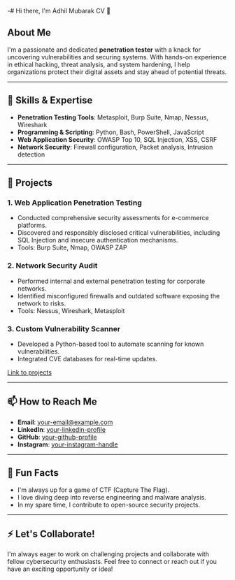 -# Hi there, I'm Adhil Mubarak CV 👋

## About Me
I'm a passionate and dedicated **penetration tester** with a knack for uncovering vulnerabilities and securing systems. With hands-on experience in ethical hacking, threat analysis, and system hardening, I help organizations protect their digital assets and stay ahead of potential threats.

---

## 🔧 Skills & Expertise

- **Penetration Testing Tools**: Metasploit, Burp Suite, Nmap, Nessus, Wireshark
- **Programming & Scripting**: Python, Bash, PowerShell, JavaScript
- **Web Application Security**: OWASP Top 10, SQL Injection, XSS, CSRF
- **Network Security**: Firewall configuration, Packet analysis, Intrusion detection

---

## 🚀 Projects

### 1. **Web Application Penetration Testing**
- Conducted comprehensive security assessments for e-commerce platforms.
- Discovered and responsibly disclosed critical vulnerabilities, including SQL Injection and insecure authentication mechanisms.
- Tools: Burp Suite, Nmap, OWASP ZAP

### 2. **Network Security Audit**
- Performed internal and external penetration testing for corporate networks.
- Identified misconfigured firewalls and outdated software exposing the network to risks.
- Tools: Nessus, Wireshark, Metasploit

### 3. **Custom Vulnerability Scanner**
- Developed a Python-based tool to automate scanning for known vulnerabilities.
- Integrated CVE databases for real-time updates.

[Link to projects](#)

---

## 📫 How to Reach Me
- **Email**: [your-email@example.com](adhilmubarak772@gmail.com)
- **LinkedIn**: [your-linkedin-profile](https://linkedin.com/in/your-linkedin-profile)
- **GitHub**: [your-github-profile](https://github.com/your-github-profile)
- **Instagram**: [your-instagram-handle](https://instagram.com/your-instagram-0Xadhilmrk)

---

## 🌟 Fun Facts
- I'm always up for a game of CTF (Capture The Flag).
- I love diving deep into reverse engineering and malware analysis.
- In my spare time, I contribute to open-source security projects.

---

## ⚡ Let's Collaborate!
I'm always eager to work on challenging projects and collaborate with fellow cybersecurity enthusiasts. Feel free to connect or reach out if you have an exciting opportunity or idea!
